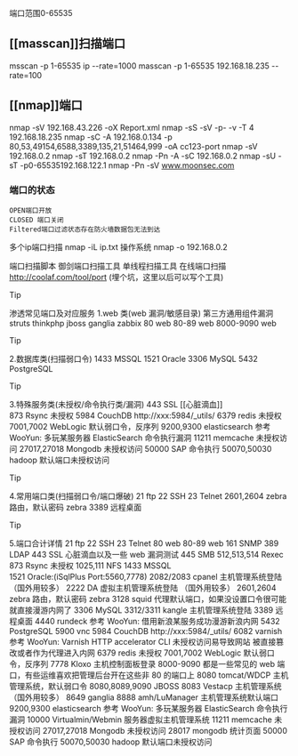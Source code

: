端口范围0-65535
## [[masscan]]扫描端口
msscan -p 1-65535  ip --rate=1000
masscan -p 1-65535 192.168.18.235 --rate=100

## [[nmap]]端口
nmap -sV 192.168.43.226 -oX Report.xml
nmap -sS -sV -p- -v -T 4 192.168.18.235
nmap -sC -A 192.168.0.134 -p 80,53,49154,6588,3389,135,21,51464,999 -oA cc123-port
nmap -sV 192.168.0.2
nmap -sT 192.168.0.2
nmap -Pn -A -sC 192.168.0.2
nmap -sU -sT -p0-65535192.168.122.1
nmap -Pn -sV www.moonsec.com

### 端口的状态 
	OPEN端口开放
	CLOSED 端口关闭
	Filtered端口过滤状态存在防火墙数据包无法到达

多个ip端口扫描    nmap -iL ip.txt
操作系统              nmap -o 192.168.0.2

端口扫描脚本 
	御剑端口扫描工具
	单线程扫描工具
在线端口扫描            http://coolaf.com/tool/port  (埋个坑，这里以后可以写个工具)




> [!TIP] 
渗透常见端口及对应服务 
1.web 类(web 漏洞/敏感目录) 第三方通用组件漏洞 struts thinkphp jboss ganglia zabbix 
80 web 
80-89 web 
8000-9090 web 


> [!TIP] 
2.数据库类(扫描弱口令) 
	1433 MSSQL 
	1521 Oracle 
	3306 MySQL 
	5432 PostgreSQL 

> [!TIP] 
3.特殊服务类(未授权/命令执行类/漏洞) 
	443 SSL [[心脏滴血]]  
	873 Rsync 未授权 
	5984 CouchDB http://xxx:5984/_utils/ 
	6379 redis 未授权 
	7001,7002 WebLogic 默认弱口令，反序列 
	9200,9300 elasticsearch 参考 WooYun: 多玩某服务器 ElasticSearch 命令执行漏洞 
	11211 memcache 未授权访问 
	27017,27018 Mongodb 未授权访问 
	50000 SAP 命令执行 
	50070,50030 hadoop 默认端口未授权访问 

> [!TIP] 
4.常用端口类(扫描弱口令/端口爆破) 
21 ftp 
22 SSH 
23 Telnet 
2601,2604 zebra 路由，默认密码 zebra 
3389 远程桌面 

> [!TIP] 
5.端口合计详情 
	21 ftp 
	22 SSH 
	23 Telnet 
	80 web 
	80-89 web 
	161 SNMP 
	389 LDAP 
	443 SSL 心脏滴血以及一些 web 漏洞测试 
	445 SMB 
	512,513,514 Rexec 
	873 Rsync 未授权 
	1025,111 NFS 
	1433 MSSQL  
	1521 Oracle:(iSqlPlus Port:5560,7778) 
	2082/2083 cpanel 主机管理系统登陆 （国外用较多） 
	2222 DA 虚拟主机管理系统登陆 （国外用较多） 
	2601,2604 zebra 路由，默认密码 zebra 
	3128 squid 代理默认端口，如果没设置口令很可能就直接漫游内网了 
	3306 MySQL 
	3312/3311 kangle 主机管理系统登陆 
	3389 远程桌面 
	4440 rundeck 参考 WooYun: 借用新浪某服务成功漫游新浪内网 
	5432 PostgreSQL 
	5900 vnc 
	5984 CouchDB http://xxx:5984/_utils/ 
	6082 varnish 参考 WooYun: Varnish HTTP accelerator CLI 未授权访问易导致网站 被直接篡改或者作为代理进入内网 
	6379 redis 未授权 
	7001,7002 WebLogic 默认弱口令，反序列 
	7778 Kloxo 主机控制面板登录 
	8000-9090 都是一些常见的 web 端口，有些运维喜欢把管理后台开在这些非 80 的端口上 
	8080 tomcat/WDCP 主机管理系统，默认弱口令 
	8080,8089,9090 JBOSS 8083 Vestacp 主机管理系统 （国外用较多） 
	8649 ganglia 8888 amh/LuManager 主机管理系统默认端口 
	9200,9300 elasticsearch 参考 WooYun: 多玩某服务器 ElasticSearch 命令执行漏洞 
	10000 Virtualmin/Webmin 服务器虚拟主机管理系统
	11211 memcache 未授权访问 
	27017,27018 Mongodb 未授权访问 28017 
	mongodb 统计页面 50000 SAP 命令执行 
	50070,50030 hadoop 默认端口未授权访问